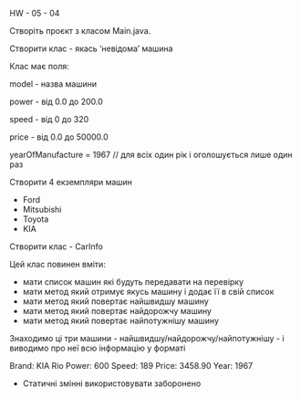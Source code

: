 HW - 05 - 04 

Створіть проєкт з класом Main.java.

Створити клас - якась ‘невідома’ машина

Клас має поля:

model - назва машини

power - від 0.0 до 200.0

speed - від 0 до 320

price - від 0.0 до 50000.0

yearOfManufacture  = 1967 //  для всіх один рік i оголошується лише один раз

Створити 4 екземпляри машин
- Ford
- Mitsubishi
- Toyota
- KIA

Створити клас - CarInfo

Цей клас повинен вміти:
- мати список машин які будуть передавати на перевірку
- мати метод який отримує якусь машину і додає її в свій список
- мати метод який повертає найшвидшу машину
- мати метод який повертає найдорожчу машину
- мати метод який повертає найпотужнішу машину

Знаходимо ці три машини - найшвидшу/найдорожчу/найпотужнішу - і  виводимо про неї всю інформацію у форматі

Brand: KIA Rio
Power: 600
Speed: 189
Price: 3458.90
Year:  1967

* Статичні змінні використовувати заборонено

